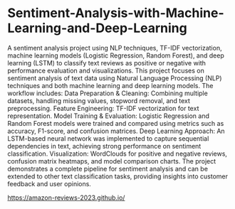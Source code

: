 


# Sentiment-Analysis-with-Machine-Learning-and-Deep-Learning
A sentiment analysis project using NLP techniques, TF-IDF vectorization, machine learning models (Logistic Regression, Random Forest), and deep learning (LSTM) to classify text reviews as positive or negative with performance evaluation and visualizations.
This project focuses on sentiment analysis of text data using Natural Language Processing (NLP) techniques and both machine learning and deep learning models. The workflow includes:
Data Preparation & Cleaning: Combining multiple datasets, handling missing values, stopword removal, and text preprocessing.
Feature Engineering: TF-IDF vectorization for text representation.
Model Training & Evaluation: Logistic Regression and Random Forest models were trained and compared using metrics such as accuracy, F1-score, and confusion matrices.
Deep Learning Approach: An LSTM-based neural network was implemented to capture sequential dependencies in text, achieving strong performance on sentiment classification.
Visualization: WordClouds for positive and negative reviews, confusion matrix heatmaps, and model comparison charts.
The project demonstrates a complete pipeline for sentiment analysis and can be extended to other text classification tasks, providing insights into customer feedback and user opinions.


https://amazon-reviews-2023.github.io/
